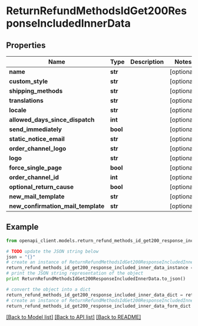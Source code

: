 # ReturnRefundMethodsIdGet200ResponseIncludedInnerData


## Properties
Name | Type | Description | Notes
------------ | ------------- | ------------- | -------------
**name** | **str** |  | [optional] 
**custom_style** | **str** |  | [optional] 
**shipping_methods** | **str** |  | [optional] 
**translations** | **str** |  | [optional] 
**locale** | **str** |  | [optional] 
**allowed_days_since_dispatch** | **int** |  | [optional] 
**send_immediately** | **bool** |  | [optional] 
**static_notice_email** | **str** |  | [optional] 
**order_channel_logo** | **str** |  | [optional] 
**logo** | **str** |  | [optional] 
**force_single_page** | **bool** |  | [optional] 
**order_channel_id** | **int** |  | [optional] 
**optional_return_cause** | **bool** |  | [optional] 
**new_mail_template** | **str** |  | [optional] 
**new_confirmation_mail_template** | **str** |  | [optional] 

## Example

```python
from openapi_client.models.return_refund_methods_id_get200_response_included_inner_data import ReturnRefundMethodsIdGet200ResponseIncludedInnerData

# TODO update the JSON string below
json = "{}"
# create an instance of ReturnRefundMethodsIdGet200ResponseIncludedInnerData from a JSON string
return_refund_methods_id_get200_response_included_inner_data_instance = ReturnRefundMethodsIdGet200ResponseIncludedInnerData.from_json(json)
# print the JSON string representation of the object
print ReturnRefundMethodsIdGet200ResponseIncludedInnerData.to_json()

# convert the object into a dict
return_refund_methods_id_get200_response_included_inner_data_dict = return_refund_methods_id_get200_response_included_inner_data_instance.to_dict()
# create an instance of ReturnRefundMethodsIdGet200ResponseIncludedInnerData from a dict
return_refund_methods_id_get200_response_included_inner_data_form_dict = return_refund_methods_id_get200_response_included_inner_data.from_dict(return_refund_methods_id_get200_response_included_inner_data_dict)
```
[[Back to Model list]](../README.md#documentation-for-models) [[Back to API list]](../README.md#documentation-for-api-endpoints) [[Back to README]](../README.md)


